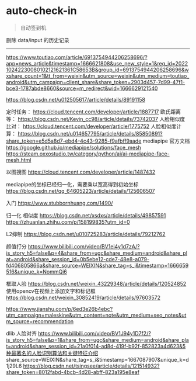 # auto-check-in

> 自动签到机

删除 data/input 的历史记录

------

https://www.toutiao.com/article/6913754944206258696/?app=news_article&timestamp=1666621808&use_new_style=1&req_id=202210242230080102121621361C58653B&group_id=6913754944206258696&wxshare_count=1&tt_from=weixin&utm_source=weixin&utm_medium=toutiao_android&utm_campaign=client_share&share_token=2903d457-7d99-47f1-bce3-1787abde8660&source=m_redirect&wid=1666629121540

https://blog.csdn.net/u012505617/article/details/89191158


定时任务： https://cloud.tencent.com/developer/article/1887717
欧氏距离等： https://blog.csdn.net/Kevin_cc98/article/details/73742037
人脸相似度比对： https://cloud.tencent.com/developer/article/1775752
人脸相似度计算： https://blog.csdn.net/u014657795/article/details/85850891?share_token=e5d5a8d7-ebd4-4c43-9285-f9afbff9aade
mediapipe 官方文档 https://google.github.io/mediapipe/solutions/face_mesh
                    https://steam.oxxostudio.tw/category/python/ai/ai-mediapipe-face-mesh.html

以图搜图 https://cloud.tencent.com/developer/article/1487432

mediapipe的坐标已经归一化，需要乘以宽高得到初始坐标 https://blog.csdn.net/qq_64605223/article/details/125606507

入门 https://www.stubbornhuang.com/1490/

归一化 相似度 https://blog.csdn.net/xsdxs/article/details/49857591
            https://zhuanlan.zhihu.com/p/158199835?utm_id=0


L2抑制 https://blog.csdn.net/u010725283/article/details/79212762

颜值打分 https://www.bilibili.com/video/BV1ei4y1d7zA/?is_story_h5=false&p=4&share_from=ugc&share_medium=android&share_plat=android&share_session_id=0b5ebe12-cde7-48e8-a079-fd406805866a&share_source=WEIXIN&share_tag=s_i&timestamp=1666659516&unique_k=NommQi6


框取人脸 https://blog.csdn.net/weixin_43229348/article/details/120524852
使用opencv在视频上添加文字和标记框 https://blog.csdn.net/weixin_30852419/article/details/97603572


https://www.jianshu.com/p/6ed3e26b4ebc?utm_campaign=maleskine&utm_content=note&utm_medium=seo_notes&utm_source=recommendation


dlib 人脸对齐 https://www.bilibili.com/video/BV1J94y1D7f2/?is_story_h5=false&p=1&share_from=ugc&share_medium=android&share_plat=android&share_session_id=21a0f014-ad8d-419f-b92f-852823a4d623&5种最著名的人脸识别算法和关键特征介绍 share_source=WEIXIN&share_tag=s_i&timestamp=1667087907&unique_k=d1j29L6
https://blog.csdn.net/tsingsee/article/details/121514932?share_token=8012fabd-4bcb-4d28-abff-823a195e8eaf